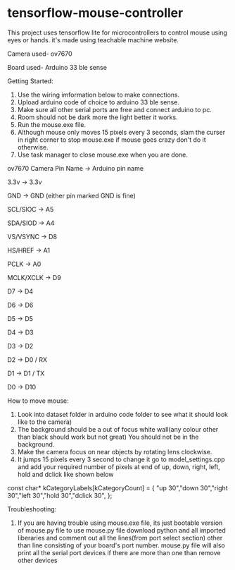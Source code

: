 # tensorflow-mouse-controller
This project uses tensorflow lite for microcontrollers  to control mouse using eyes or hands. it's made using teachable machine website.

Camera used- ov7670

Board used- Arduino 33 ble sense

Getting Started:

1. Use the wiring imformation below to make connections.
2. Upload arduino code of choice to arduino 33 ble sense.
3. Make sure all other serial ports are free and connect arduino to pc.
4. Room should not be dark more the light better it works.
5. Run the mouse.exe file.
6. Although mouse only moves 15 pixels every 3 seconds, slam the curser in right corner to stop mouse.exe if mouse goes crazy don't do it otherwise.
7. Use task manager to close mouse.exe when you are done.

ov7670 Camera Pin Name ->	Arduino pin name

3.3v	    ->  3.3v

GND	    ->    GND (either pin marked GND is fine)

SCL/SIOC  -> A5

SDA/SIOD  ->   A4

VS/VSYNC  ->     D8

HS/HREF   ->       A1

PCLK	    ->      A0

MCLK/XCLK ->      D9

D7	       ->       D4

D6	       ->         D6

D5	       ->       D5

D4	       ->         D3

D3	       ->         D2

D2	       ->         D0 / RX

D1	       ->         D1 / TX

D0	       ->         D10 

How to move mouse:

1. Look into dataset folder in arduino code folder to see what it should look like to the camera)
2. The background should be a out of focus white wall(any colour other than black should work but not great) You should not be in the background.
3. Make the camera focus on near objects by rotating lens clockwise.
4. It jumps 15 pixels every 3 second to change it go to model_settings.cpp and add your required number of pixels at end of up, down, right, left, hold and dclick like shown below
   
const char* kCategoryLabels[kCategoryCount] = {
    "up 30","down 30","right 30","left 30","hold 30","dclick 30",
};

Troubleshooting:
1. If you are having trouble using mouse.exe file, its just bootable version of mouse.py file to use mouse.py file download python and all imported liberaries and comment out all the lines(from port select section) other than line consisting of your board's port number.
   mouse.py file will also print all the serial port devices if there are more than one than remove other devices
